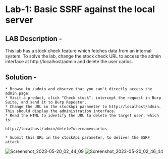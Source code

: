 # Lab-1: Basic SSRF against the local server
## LAB Description -
This lab has a stock check feature which fetches data from an internal system. To solve the lab, change the stock check URL to access the admin interface at http://localhost/admin and delete the user carlos.

## Solution - 
    * Browse to /admin and observe that you can't directly access the admin page.
    * Visit a product, click "Check stock", intercept the request in Burp Suite, and send it to Burp Repeater.
    * Change the URL in the stockApi parameter to http://localhost/admin. This should display the administration interface.
    * Read the HTML to identify the URL to delete the target user, which is:

    http://localhost/admin/delete?username=carlos

    * Submit this URL in the stockApi parameter, to deliver the SSRF attack.
    

![Screenshot_2023-05-20_02_44_09](https://github.com/a-fai1ur3/Writeups/assets/119417999/4a87b88a-5ce2-4727-b8df-511ef84ea8ae)
![Screenshot_2023-05-20_02_46_44](https://github.com/a-fai1ur3/Writeups/assets/119417999/551a37fa-5a25-419f-94a3-6faa81eaac9b)
